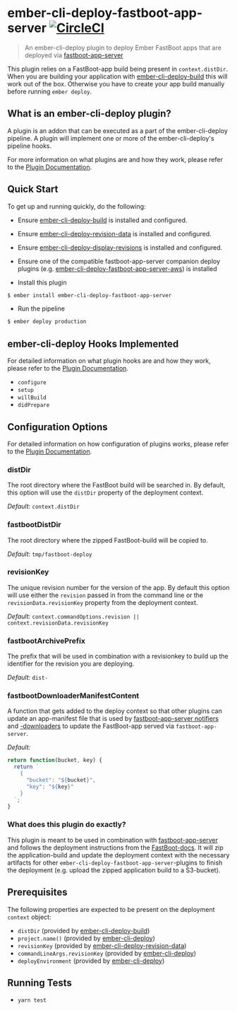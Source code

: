 # ember-cli-deploy-fastboot-app-server [![CircleCI](https://circleci.com/gh/ember-cli-deploy/ember-cli-deploy-fastboot-app-server.svg?style=svg)](https://circleci.com/gh/ember-cli-deploy/ember-cli-deploy-fastboot-app-server)

> An ember-cli-deploy plugin to deploy Ember FastBoot apps that are deployed via [fastboot-app-server](https://github.com/ember-fastboot/fastboot-app-server)


This plugin relies on a FastBoot-app build being present in `context.distDir`. When you are building your application with [ember-cli-deploy-build](https://github.com/ember-cli-deploy/ember-cli-deploy-build) this will work out of the box. Otherwise you have to create your app build manually before running `ember deploy`.

## What is an ember-cli-deploy plugin?

A plugin is an addon that can be executed as a part of the ember-cli-deploy pipeline. A plugin will implement one or more of the ember-cli-deploy's pipeline hooks.

For more information on what plugins are and how they work, please refer to the [Plugin Documentation][2].

## Quick Start
To get up and running quickly, do the following:

- Ensure [ember-cli-deploy-build][4] is installed and configured.
- Ensure [ember-cli-deploy-revision-data][6] is installed and configured.
- Ensure [ember-cli-deploy-display-revisions](https://github.com/duizendnegen/ember-cli-deploy-display-revisions) is installed and configured.
- Ensure one of the compatible fastboot-app-server companion deploy plugins (e.g. [ember-cli-deploy-fastboot-app-server-aws][1]) is installed

- Install this plugin

```bash
$ ember install ember-cli-deploy-fastboot-app-server
```
- Run the pipeline

```bash
$ ember deploy production
```

## ember-cli-deploy Hooks Implemented

For detailed information on what plugin hooks are and how they work, please refer to the [Plugin Documentation][2].

- `configure`
- `setup`
- `willBuild`
- `didPrepare`

## Configuration Options


For detailed information on how configuration of plugins works, please refer to the [Plugin Documentation][2].

### distDir

The root directory where the FastBoot build will be searched in. By default, this option will use the `distDir` property of the deployment context.

*Default:* `context.distDir`

### fastbootDistDir

The root directory where the zipped FastBoot-build will be copied to.

*Default:* `tmp/fastboot-deploy`

### revisionKey

The unique revision number for the version of the app. By default this option will use either the `revision` passed in from the command line or the `revisionData.revisionKey` property from the deployment context.

*Default:* `context.commandOptions.revision || context.revisionData.revisionKey`

### fastbootArchivePrefix

The prefix that will be used in combination with a revisionkey to build up the identifier for the revision you are deploying.

*Default:* `dist-`

### fastbootDownloaderManifestContent

A function that gets added to the deploy context so that other plugins can update an app-manifest file that is used by [fastboot-app-server notifiers](https://github.com/ember-fastboot/fastboot-app-server#notifiers) and [-downloaders](https://github.com/ember-fastboot/fastboot-app-server#downloaders) to update the FastBoot-app served via `fastboot-app-server`.

*Default:*

```js
return function(bucket, key) {
  return `
    {
      "bucket": "${bucket}",
      "key": "${key}"
    }
  `;
}
```

### What does this plugin do exactly?
This plugin is meant to be used in combination with [fastboot-app-server](https://github.com/ember-fastboot/fastboot-app-server) and follows the deployment instructions from the [FastBoot-docs](https://ember-fastboot.com/docs/deploying#custom-server). It will zip the application-build and update the deployment context with the necessary artifacts for other `ember-cli-deploy-fastboot-app-server`-plugins to finish the deployment (e.g. upload the zipped application build to a S3-bucket).

## Prerequisites

The following properties are expected to be present on the deployment `context` object:

- `distDir`                     (provided by [ember-cli-deploy-build][4])
- `project.name()`              (provided by [ember-cli-deploy][5])
- `revisionKey`                 (provided by [ember-cli-deploy-revision-data][6])
- `commandLineArgs.revisionKey` (provided by [ember-cli-deploy][5])
- `deployEnvironment`           (provided by [ember-cli-deploy][5])

## Running Tests

- `yarn test`

[1]: https://github.com/lukemelia/ember-cli-deploy-lightning-pack "ember-cli-deploy-lightning-pack"
[2]: http://ember-cli.github.io/ember-cli-deploy/plugins "Plugin Documentation"
[3]: https://www.npmjs.com/package/redis "Redis Client"
[4]: https://github.com/ember-cli-deploy/ember-cli-deploy-build "ember-cli-deploy-build"
[5]: https://github.com/ember-cli/ember-cli-deploy "ember-cli-deploy"
[6]: https://github.com/ember-cli-deploy/ember-cli-deploy-revision-data "ember-cli-deploy-revision-data"
[7]: https://docs.aws.amazon.com/AWSJavaScriptSDK/guide/node-configuring.html#Setting_AWS_Credentials "Setting AWS Credentials"
